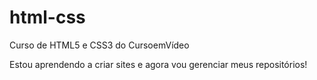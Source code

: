 # html-css
 Curso de HTML5 e CSS3 do CursoemVídeo

Estou aprendendo a criar sites e agora vou gerenciar meus repositórios! 